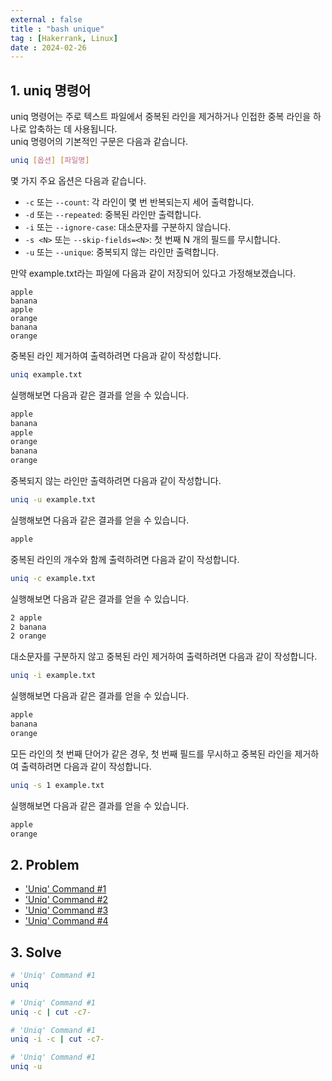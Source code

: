 ```yaml
---
external : false
title : "bash unique"
tag : [Hakerrank, Linux]
date : 2024-02-26
---
```


## 1. uniq 명령어

uniq 명령어는 주로 텍스트 파일에서 중복된 라인을 제거하거나 인접한 중복 라인을 하나로 압축하는 데 사용됩니다.  
uniq 명령어의 기본적인 구문은 다음과 같습니다.

```bash
uniq [옵션] [파일명]
```

몇 가지 주요 옵션은 다음과 같습니다.

- `-c` 또는 `--count`: 각 라인이 몇 번 반복되는지 세어 출력합니다.
- `-d` 또는 `--repeated`: 중복된 라인만 출력합니다.
- `-i` 또는 `--ignore-case`: 대소문자를 구분하지 않습니다.
- `-s <N>` 또는 `--skip-fields=<N>`: 첫 번째 N 개의 필드를 무시합니다.
- `-u` 또는 `--unique`: 중복되지 않는 라인만 출력합니다.

만약 example.txt라는 파일에 다음과 같이 저장되어 있다고 가정해보겠습니다.

```textile
apple
banana
apple
orange
banana
orange
```

중복된 라인 제거하여 출력하려면 다음과 같이 작성합니다.

```bash
uniq example.txt
```

실행해보면 다음과 같은 결과를 얻을 수 있습니다.

```bash
apple
banana
apple
orange
banana
orange
```

중복되지 않는 라인만 출력하려면 다음과 같이 작성합니다.

```bash
uniq -u example.txt
```

실행해보면 다음과 같은 결과를 얻을 수 있습니다.

```bash
apple
```

중복된 라인의 개수와 함께 출력하려면 다음과 같이 작성합니다.

```bash
uniq -c example.txt
```

실행해보면 다음과 같은 결과를 얻을 수 있습니다.

```bash
2 apple
2 banana
2 orange
```

대소문자를 구분하지 않고 중복된 라인 제거하여 출력하려면 다음과 같이 작성합니다.

```bash
uniq -i example.txt
```

실행해보면 다음과 같은 결과를 얻을 수 있습니다.

```bash
apple
banana
orange
```

모든 라인의 첫 번째 단어가 같은 경우, 첫 번째 필드를 무시하고 중복된 라인을 제거하여 출력하려면 다음과 같이 작성합니다.

```bash
uniq -s 1 example.txt
```

실행해보면 다음과 같은 결과를 얻을 수 있습니다.

```bash
apple
orange
```

## 2. Problem

- ['Uniq' Command #1](https://www.hackerrank.com/challenges/text-processing-in-linux-the-uniq-command-1/problem?isFullScreen=true)
- ['Uniq' Command #2](https://www.hackerrank.com/challenges/text-processing-in-linux-the-uniq-command-2/problem?isFullScreen=true)
- ['Uniq' Command #3](https://www.hackerrank.com/challenges/text-processing-in-linux-the-uniq-command-3/problem?isFullScreen=true)
- ['Uniq' Command #4](https://www.hackerrank.com/challenges/text-processing-in-linux-the-uniq-command-4/problem?isFullScreen=true)

## 3. Solve

```bash
# 'Uniq' Command #1
uniq
```

```bash
# 'Uniq' Command #1
uniq -c | cut -c7- 
```

```bash
# 'Uniq' Command #1
uniq -i -c | cut -c7-
```

```bash
# 'Uniq' Command #1
uniq -u
```
